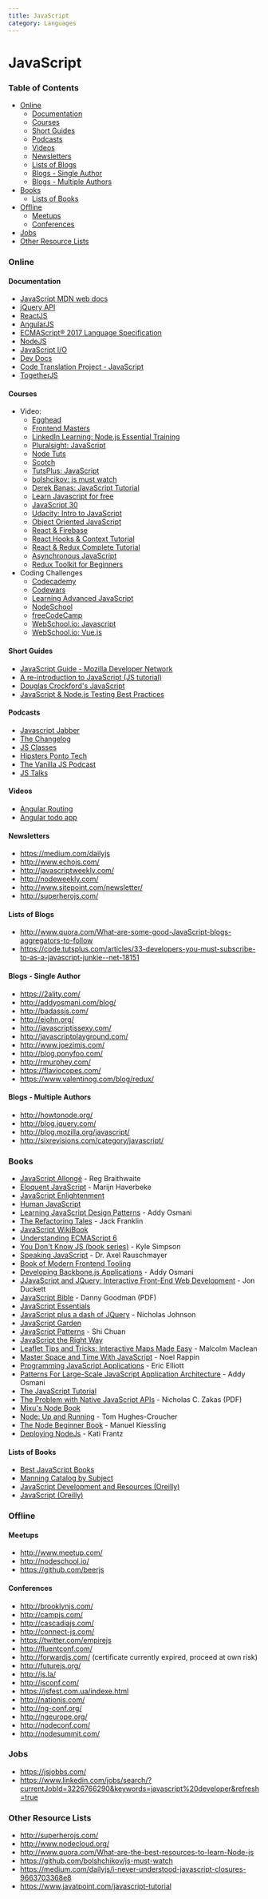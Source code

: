 ```yaml
---
title: JavaScript
category: Languages
---
```


# JavaScript

### Table of Contents

- [Online](#online)
  - [Documentation](#documentation)
  - [Courses](#courses)
  - [Short Guides](#short-guides)
  - [Podcasts](#podcasts)
  - [Videos](#videos)
  - [Newsletters](#newsletters)
  - [Lists of Blogs](#list-of-blogs)
  - [Blogs - Single Author](#blogs---single-author)
  - [Blogs - Multiple Authors](#blogs---multiple-authors)
- [Books](#books)
  - [Lists of Books](#lists)
- [Offline](#offline)
  - [Meetups](#meetups)
  - [Conferences](#conferences)
- [Jobs](#jobs)
- [Other Resource Lists](#other-resource-lists)

### Online

#### Documentation

- [JavaScript MDN web docs](https://developer.mozilla.org/en-US/docs/Web/JavaScript)
- [jQuery API](https://api.jquery.com/)
- [ReactJS](https://reactjs.org/docs/hello-world.html)
- [AngularJS](https://angular.io/docs)
- [ECMAScript® 2017 Language Specification ](https://www.ecma-international.org/ecma-262/8.0/index.html)
- [NodeJS](https://nodejs.org/en/docs/)
- [JavaScript I/O](https://iojs.org/api/)
- [Dev Docs](https://devdocs.io/)
- [Code Translation Project - JavaScript](http://ctp.mkprog.com/en/javascript/)
- [TogetherJS](https://togetherjs.com/docs/)

#### Courses

- Video:
  - [Egghead](https://egghead.io/)
  - [Frontend Masters](http://frontendmasters.com/)
  - [LinkedIn Learning: Node.js Essential Training](https://www.linkedin.com/learning/node-js-essential-training-14888164/)
  - [Pluralsight: JavaScript](http://www.pluralsight.com/tag/javascript)
  - [Node Tuts](http://nodetuts.com/)
  - [Scotch](http://scotch.io/tutorials)
  - [TutsPlus: JavaScript](http://code.tutsplus.com/categories/javascript/courses)
  - [bolshcikov: js must watch](https://github.com/bolshchikov/js-must-watch)
  - [Derek Banas: JavaScript Tutorial](https://www.youtube.com/watch?v=fju9ii8YsGs)
  - [Learn Javascript for free](https://scrimba.com/learn/learnjavascript)
  - [JavaScript 30](https://javascript30.com/)
  - [Udacity: Intro to JavaScript](https://www.udacity.com/course/intro-to-javascript--ud803)
  - [Object Oriented JavaScript](https://www.thenetninja.co.uk/courses/object-oriented-javascript-tutorial)
  - [React & Firebase](https://www.thenetninja.co.uk/courses/react-redux-firebase-app-tutorial)
  - [React Hooks & Context Tutorial](https://www.thenetninja.co.uk/courses/react-context-hooks-tutorial)
  - [React & Redux Complete Tutorial](https://www.thenetninja.co.uk/courses/react-redux-complete-tutorial)
  - [Asynchronous JavaScript](https://youtu.be/exBgWAIeIeg)
  - [Redux Toolkit for Beginners](https://youtube.com/playlist?list=PLC3y8-rFHvwiaOAuTtVXittwybYIorRB3)
- Coding Challenges
  - [Codecademy](http://www.codecademy.com/)
  - [Codewars](http://www.codewars.com/)
  - [Learning Advanced JavaScript](http://ejohn.org/apps/learn/)
  - [NodeSchool](http://nodeschool.io/)
  - [freeCodeCamp](https://www.freecodecamp.org/)
  - [WebSchool.io: Javascript](https://www.youtube.com/watch?v=KHystvLmVeA&list=PL77JVjKTJT2ieRNlfVYqzd95ultVcR1q2)
  - [WebSchool.io: Vue.js](https://www.youtube.com/watch?v=xfZsoEZpit4&list=PL77JVjKTJT2hpxOjdD6VDc1JDXAKs08z5)

#### Short Guides

- [JavaScript Guide - Mozilla Developer Network](https://developer.mozilla.org/en-US/docs/Web/JavaScript/Guide)
- [A re-introduction to JavaScript (JS tutorial)](https://developer.mozilla.org/en-US/docs/Web/JavaScript/A_re-introduction_to_JavaScript)
- [Douglas Crockford's JavaScript](https://www.crockford.com/javascript/)
- [JavaScript & Node.js Testing Best Practices](https://github.com/goldbergyoni/javascript-testing-best-practices)

#### Podcasts

- [Javascript Jabber](http://javascriptjabber.com/)
- [The Changelog](http://thechangelog.com/podcast/)
- [JS Classes](http://www.jsclasses.org/blog/category/podcast/)
- [Hipsters Ponto Tech](https://hipsters.tech/)
- [The Vanilla JS Podcast](https://vanillajspodcast.com/)
- [JS Talks](https://js-talks.netlify.app/)

#### Videos

- [Angular Routing](https://www.youtube.com/watch?v=5uhZCc0j9RY)
- [Angular todo app](https://www.youtube.com/watch?v=WuiHuZq_cg4)

#### Newsletters

- https://medium.com/dailyjs
- http://www.echojs.com/
- http://javascriptweekly.com/
- http://nodeweekly.com/
- http://www.sitepoint.com/newsletter/
- http://superherojs.com/

#### Lists of Blogs

- http://www.quora.com/What-are-some-good-JavaScript-blogs-aggregators-to-follow
- https://code.tutsplus.com/articles/33-developers-you-must-subscribe-to-as-a-javascript-junkie--net-18151

#### Blogs - Single Author

- https://2ality.com/
- http://addyosmani.com/blog/
- http://badassjs.com/
- http://ejohn.org/
- http://javascriptissexy.com/
- http://javascriptplayground.com/
- http://www.joezimjs.com/
- http://blog.ponyfoo.com/
- http://rmurphey.com/
- https://flaviocopes.com/
- https://www.valentinog.com/blog/redux/

#### Blogs - Multiple Authors

- http://howtonode.org/
- http://blog.jquery.com/
- http://blog.mozilla.org/javascript/
- http://sixrevisions.com/category/javascript/

### Books

- [JavaScript Allongé](https://leanpub.com/javascript-allonge/read) - Reg Braithwaite
- [Eloquent JavaScript](http://eloquentjavascript.net/) - Marijn Haverbeke
- [JavaScript Enlightenment](http://www.javascriptenlightenment.com/)
- [Human JavaScript](http://read.humanjavascript.com/)
- [Learning JavaScript Design Patterns](http://addyosmani.com/resources/essentialjsdesignpatterns/book/) - Addy Osmani
- [The Refactoring Tales](http://javascriptplayground.com/the-refactoring-tales/refactoring-tales.html) - Jack Franklin
- [JavaScript WikiBook](http://en.wikibooks.org/wiki/JavaScript)
- [Understanding ECMAScript 6](https://leanpub.com/understandinges6/read/)
- [You Don't Know JS (book series)](https://github.com/getify/You-Dont-Know-JS) - Kyle Simpson
- [Speaking JavaScript](http://speakingjs.com/es5/) - Dr. Axel Rauschmayer
- [Book of Modern Frontend Tooling](https://tooling.github.io/book-of-modern-frontend-tooling/)
- [Developing Backbone.js Applications](https://addyosmani.com/backbone-fundamentals/) - Addy Osmani
- [JJavaScript and JQuery: Interactive Front-End Web Development](http://javascriptbook.com/) - Jon Duckett
- [JavaScript Bible](http://media.wiley.com/product_ancillary/28/07645334/DOWNLOAD/all.pdf) - Danny Goodman (PDF)
- [JavaScript Essentials](http://www.techotopia.com/index.php/JavaScript_Essentials)
- [JavaScript plus a dash of JQuery](http://nicholasjohnson.com/javascript-book) - Nicholas Johnson
- [JavaScript Garden](http://bonsaiden.github.io/JavaScript-Garden/)
- [JavaScript Patterns](http://shichuan.github.io/javascript-patterns/) - Shi Chuan
- [JavaScript the Right Way](http://jstherightway.org/)
- [Leaflet Tips and Tricks: Interactive Maps Made Easy](https://leanpub.com/leaflet-tips-and-tricks) - Malcolm Maclean
- [Master Space and Time With JavaScript](http://www.noelrappin.com/mstwjs) - Noel Rappin
- [Programming JavaScript Applications](http://shop.oreilly.com/product/0636920033141.do) - Eric Elliott
- [Patterns For Large-Scale JavaScript Application Architecture](http://addyosmani.com/largescalejavascript/) - Addy Osmani
- [The JavaScript Tutorial](http://javascript.info/)
- [The Problem with Native JavaScript APIs](https://www.oreilly.com/programming/free/native-javascript-apis.csp) - Nicholas C. Zakas (PDF)
- [Mixu's Node Book](http://book.mixu.net/node/)
- [Node: Up and Running](http://shop.oreilly.com/product/0636920015956.do) - Tom Hughes-Croucher
- [The Node Beginner Book](http://nodebeginner.org/) - Manuel Kiessling
- [Deploying NodeJs](https://deployingnodejs.com/) - Kati Frantz

#### Lists of Books

- [Best JavaScript Books](http://www.goodreads.com/list/show/10757.Best_JavaScript_Books)
- [Manning Catalog by Subject](https://www.manning.com/catalog/sort/sort-by-subject)
- [JavaScript Development and Resources (Oreilly)](http://oreilly.com/javascript/)
- [JavaScript (Oreilly)](http://shop.oreilly.com/category/browse-subjects/programming/javascript.do?sortby=bestSellers&sortType=1)

### Offline

#### Meetups

- http://www.meetup.com/
- http://nodeschool.io/
- https://github.com/beerjs

#### Conferences

- http://brooklynjs.com/
- http://campjs.com/
- http://cascadiajs.com/
- http://connect-js.com/
- https://twitter.com/empirejs
- http://fluentconf.com/
- http://forwardjs.com/ (certificate currently expired, proceed at own risk)
- http://futurejs.org/
- http://js.la/
- http://jsconf.com/
- https://jsfest.com.ua/indexe.html
- http://nationjs.com/
- http://ng-conf.org/
- http://ngeurope.org/
- http://nodeconf.com/
- http://nodesummit.com/

### Jobs

- https://jsjobbs.com/
- https://www.linkedin.com/jobs/search/?currentJobId=3226766290&keywords=javascript%20developer&refresh=true

### Other Resource Lists

- http://superherojs.com/
- http://www.nodecloud.org/
- http://www.quora.com/What-are-the-best-resources-to-learn-Node-js
- https://github.com/bolshchikov/js-must-watch
- https://medium.com/dailyjs/i-never-understood-javascript-closures-9663703368e8
- https://www.javatpoint.com/javascript-tutorial
